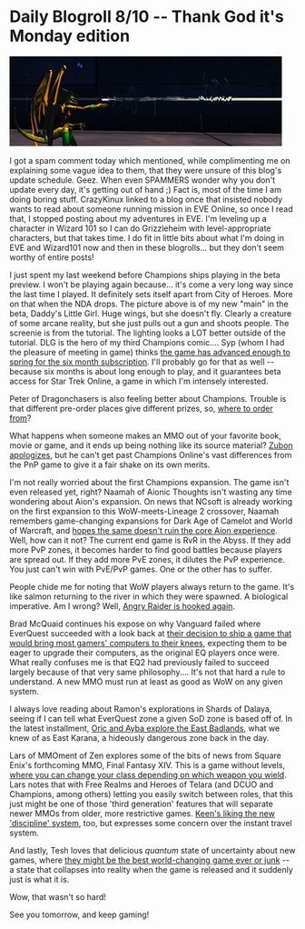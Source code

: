 # Daily Blogroll 8/10 -- Thank God it's Monday edition

![Daddy's Little Girl in Champions Online](../uploads/2009/08/daddygirl.jpg "Daddy's Little Girl in Champions Online")

I got a spam comment today which mentioned, while complimenting me on explaining some vague idea to them, that they were unsure of this blog's update schedule. Geez. When even SPAMMERS wonder why you don't update every day, it's getting out of hand ;) Fact is, most of the time I am doing boring stuff. CrazyKinux linked to a blog once that insisted nobody wants to read about someone running mission in EVE Online, so once I read that, I stopped posting about my adventures in EVE. I'm leveling up a character in Wizard 101 so I can do Grizzleheim with level-appropriate characters, but that takes time. I do fit in little bits about what I'm doing in EVE and Wizard101 now and then in these blogrolls... but they don't seem worthy of entire posts!

I just spent my last weekend before Champions ships playing in the beta preview. I won't be playing again because... it's come a very long way since the last time I played. It definitely sets itself apart from City of Heroes. More on that when the NDA drops. The picture above is of my new "main" in the beta, Daddy's Little Girl. Huge wings, but she doesn't fly. Clearly a creature of some arcane reality, but she just pulls out a gun and shoots people. The screenie is from the tutorial. The lighting looks a LOT better outside of the tutorial. DLG is the hero of my third Champions comic.... Syp (whom I had the pleasure of meeting in game) thinks [the game has advanced enough to spring for the six month subscription](http://biobreak.wordpress.com/). I'll probably go for that as well -- because six months is about long enough to play, and it guarantees beta access for Star Trek Online, a game in which I'm intensely interested.

Peter of Dragonchasers is also feeling better about Champions. Trouble is that different pre-order places give different prizes, so, [where to order from](http://dragonchasers.com/2009/08/09/flip-flop-on-champions-online/)? 

What happens when someone makes an MMO out of your favorite book, movie or game, and it ends up being nothing like its source material? [Zubon apologizes](http://www.killtenrats.com/2009/08/09/why-you-should-not-listen-to-me-about-champions-online/), but he can't get past Champions Online's vast differences from the PnP game to give it a fair shake on its own merits.

I'm not really worried about the first Champions expansion. The game isn't even released yet, right? Naamah of Aionic Thoughts isn't wasting any time wondering about Aion's expansion. On news that NCsoft is already working on the first expansion to this WoW-meets-Lineage 2 crossover, Naamah remembers game-changing expansions for Dark Age of Camelot and World of Warcraft, and [hopes the same doesn't ruin the core Aion experience](http://aionicthoughts.wordpress.com/2009/08/10/dance-with-the-one-who-brung-ya/). Well, how can it not? The current end game is RvR in the Abyss. If they add more PvP zones, it becomes harder to find good battles because players are spread out. If they add more PvE zones, it dilutes the PvP experience. You just can't win with PvE/PvP games. One or the other has to suffer.

People chide me for noting that WoW players always return to the game. It's like salmon returning to the river in which they were spawned. A biological imperative. Am I wrong? Well, [Angry Raider is hooked again](http://www.angryraider.com/archives/143). 

Brad McQuaid continues his expose on why Vanguard failed where EverQuest succeeded with a look back at [their decision to ship a game that would bring most gamers' computers to their knees](http://www.bradmcquaid.com/Brad_McQuaid/Blog/Entries/2009/8/9_Vanguard__Post-mortem_Part_3.html), expecting them to be eager to upgrade their computers, as the original EQ players once were. What really confuses me is that EQ2 had previously failed to succeed largely because of that very same philosophy.... It's not that hard a rule to understand. A new MMO must run at least as good as WoW on any given system.

I always love reading about Ramon's explorations in Shards of Dalaya, seeing if I can tell what EverQuest zone a given SoD zone is based off of. In the latest installment, [Oric and Ayba explore the East Badlands](http://dalayan.wordpress.com/2009/08/09/the-secrets-of-heartland-plateau/), what we knew of as East Karana, a hideously dangerous zone back in the day.

Lars of MMOment of Zen explores some of the bits of news from Square Enix's forthcoming MMO, Final Fantasy XIV. This is a game without levels, [where you can change your class depending on which weapon you wield](http://mmomentofzen.blogspot.com/2009/08/you-are-what-you-wear.html). Lars notes that with Free Realms and Heroes of Telara (and DCUO and Champions, among others) letting you easily switch between roles, that this just might be one of those 'third generation' features that will separate newer MMOs from older, more restrictive games. [Keen's liking the new 'discipline' system](http://www.keenandgraev.com/?p=2786), too, but expresses some concern over the instant travel system.

And lastly, Tesh loves that delicious *quantum* state of uncertainty about new games, where [they might be the best world-changing game ever or junk](http://tishtoshtesh.wordpress.com/2009/08/07/schroedingers-game/) -- a state that collapses into reality when the game is released and it suddenly just is what it is. 

Wow, that wasn't so hard!

See you tomorrow, and keep gaming!

